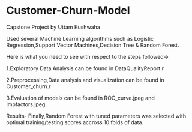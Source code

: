 # Customer-Churn-Model
Capstone Project by Uttam Kushwaha

Used several Machine Learning algorithms such as Logistic Regression,Support Vector Machines,Decision Tree & Random Forest.

Here is what you need to see with respect to the steps followed->

1.Exploratory Data Analysis can be found in DataQualityReport.r

2.Preprocessing,Data analysis and visualization can be found in Customer_churn.r

3.Evaluation of models can be found in ROC_curve.jpeg and Impfactors.jpeg.

Results- Finally,Random Forest with tuned parameters was selected with optimal training/testing scores accross 10 folds of data.

